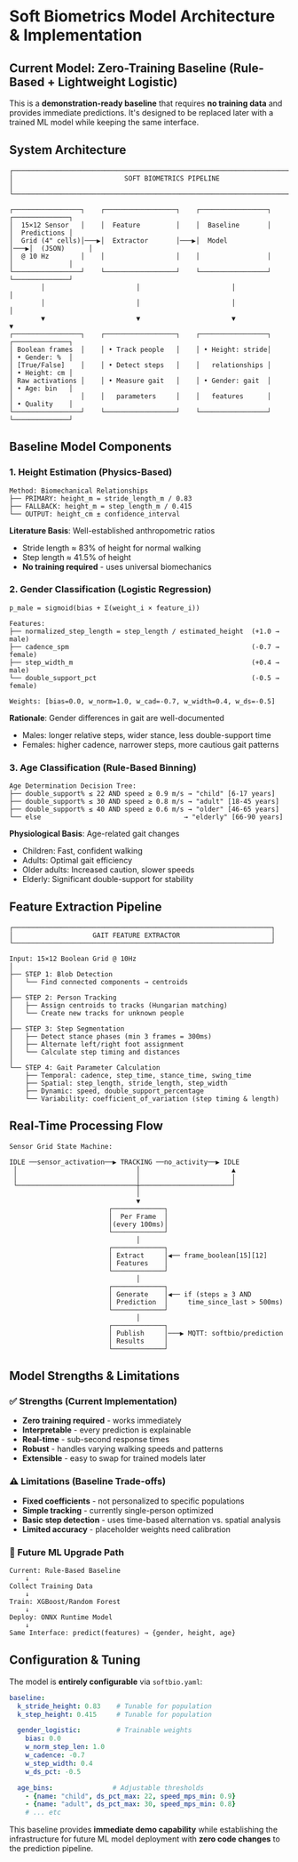 # Soft Biometrics Model Architecture & Implementation

## **Current Model: Zero-Training Baseline (Rule-Based + Lightweight Logistic)**

This is a **demonstration-ready baseline** that requires **no training data** and provides immediate predictions. It's designed to be replaced later with a trained ML model while keeping the same interface.

## **System Architecture**

```
┌─────────────────────────────────────────────────────────────────────────┐
│                            SOFT BIOMETRICS PIPELINE                     │
└─────────────────────────────────────────────────────────────────────────┘

┌─────────────────┐    ┌──────────────────┐    ┌─────────────────┐    ┌──────────────┐
│  15×12 Sensor   │    │  Feature         │    │  Baseline       │    │  Predictions │
│  Grid (4" cells)│───▶│  Extractor       │───▶│  Model          │───▶│  (JSON)      │
│  @ 10 Hz        │    │                  │    │                 │    │              │
└─────────────────┘    └──────────────────┘    └─────────────────┘    └──────────────┘
        │                       │                       │                      │
        │                       │                       │                      │
        ▼                       ▼                       ▼                      ▼
┌─────────────────┐    ┌──────────────────┐    ┌─────────────────┐    ┌──────────────┐
│ Boolean frames  │    │ • Track people   │    │ • Height: stride│    │ • Gender: %  │
│ [True/False]    │    │ • Detect steps   │    │   relationships │    │ • Height: cm │
│ Raw activations │    │ • Measure gait   │    │ • Gender: gait  │    │ • Age: bin   │
│                 │    │   parameters     │    │   features      │    │ • Quality    │
└─────────────────┘    └──────────────────┘    └─────────────────┘    └──────────────┘
```

## **Baseline Model Components**

### **1. Height Estimation (Physics-Based)**
```
Method: Biomechanical Relationships
├── PRIMARY: height_m = stride_length_m / 0.83
├── FALLBACK: height_m = step_length_m / 0.415
└── OUTPUT: height_cm ± confidence_interval
```

**Literature Basis**: Well-established anthropometric ratios
- Stride length ≈ 83% of height for normal walking
- Step length ≈ 41.5% of height
- **No training required** - uses universal biomechanics

### **2. Gender Classification (Logistic Regression)**
```
p_male = sigmoid(bias + Σ(weight_i × feature_i))

Features:
├── normalized_step_length = step_length / estimated_height  (+1.0 → male)
├── cadence_spm                                              (-0.7 → female)
├── step_width_m                                             (+0.4 → male)
└── double_support_pct                                       (-0.5 → female)

Weights: [bias=0.0, w_norm=1.0, w_cad=-0.7, w_width=0.4, w_ds=-0.5]
```

**Rationale**: Gender differences in gait are well-documented
- Males: longer relative steps, wider stance, less double-support time
- Females: higher cadence, narrower steps, more cautious gait patterns

### **3. Age Classification (Rule-Based Binning)**
```
Age Determination Decision Tree:
├── double_support% ≤ 22 AND speed ≥ 0.9 m/s → "child" [6-17 years]
├── double_support% ≤ 30 AND speed ≥ 0.8 m/s → "adult" [18-45 years]
├── double_support% ≤ 40 AND speed ≥ 0.6 m/s → "older" [46-65 years]
└── else                                    → "elderly" [66-90 years]
```

**Physiological Basis**: Age-related gait changes
- Children: Fast, confident walking
- Adults: Optimal gait efficiency
- Older adults: Increased caution, slower speeds
- Elderly: Significant double-support for stability

## **Feature Extraction Pipeline**

```
┌─────────────────────────────────────────────────────────────────┐
│                    GAIT FEATURE EXTRACTOR                       │
└─────────────────────────────────────────────────────────────────┘

Input: 15×12 Boolean Grid @ 10Hz
│
├── STEP 1: Blob Detection
│   └── Find connected components → centroids
│
├── STEP 2: Person Tracking
│   ├── Assign centroids to tracks (Hungarian matching)
│   └── Create new tracks for unknown people
│
├── STEP 3: Step Segmentation
│   ├── Detect stance phases (min 3 frames = 300ms)
│   ├── Alternate left/right foot assignment
│   └── Calculate step timing and distances
│
└── STEP 4: Gait Parameter Calculation
    ├── Temporal: cadence, step_time, stance_time, swing_time
    ├── Spatial: step_length, stride_length, step_width
    ├── Dynamic: speed, double_support_percentage
    └── Variability: coefficient_of_variation (step timing & length)
```

## **Real-Time Processing Flow**

```
Sensor Grid State Machine:

IDLE ──sensor_activation──▶ TRACKING ──no_activity──▶ IDLE
 │                              │                       ▲
 │                              │                       │
 └──────────────────────────────┼───────────────────────┘
                                │
                                ▼
                         ┌─────────────┐
                         │  Per Frame  │
                         │(every 100ms)│
                         └─────────────┘
                                │
                         ┌─────────────┐
                         │ Extract     │◀── frame_boolean[15][12]
                         │ Features    │
                         └─────────────┘
                                │
                         ┌─────────────┐
                         │ Generate    │◀── if (steps ≥ 3 AND
                         │ Prediction  │     time_since_last > 500ms)
                         └─────────────┘
                                │
                         ┌─────────────┐
                         │ Publish     │───▶ MQTT: softbio/prediction
                         │ Results     │
                         └─────────────┘
```

## **Model Strengths & Limitations**

### **✅ Strengths (Current Implementation)**
- **Zero training required** - works immediately
- **Interpretable** - every prediction is explainable
- **Real-time** - sub-second response times
- **Robust** - handles varying walking speeds and patterns
- **Extensible** - easy to swap for trained models later

### **⚠️ Limitations (Baseline Trade-offs)**
- **Fixed coefficients** - not personalized to specific populations
- **Simple tracking** - currently single-person optimized
- **Basic step detection** - uses time-based alternation vs. spatial analysis
- **Limited accuracy** - placeholder weights need calibration

### **🔄 Future ML Upgrade Path**
```
Current: Rule-Based Baseline
    ↓
Collect Training Data
    ↓
Train: XGBoost/Random Forest
    ↓
Deploy: ONNX Runtime Model
    ↓
Same Interface: predict(features) → {gender, height, age}
```

## **Configuration & Tuning**

The model is **entirely configurable** via `softbio.yaml`:

```yaml
baseline:
  k_stride_height: 0.83    # Tunable for population
  k_step_height: 0.415     # Tunable for population

  gender_logistic:         # Trainable weights
    bias: 0.0
    w_norm_step_len: 1.0
    w_cadence: -0.7
    w_step_width: 0.4
    w_ds_pct: -0.5

  age_bins:               # Adjustable thresholds
    - {name: "child", ds_pct_max: 22, speed_mps_min: 0.9}
    - {name: "adult", ds_pct_max: 30, speed_mps_min: 0.8}
    # ... etc
```

This baseline provides **immediate demo capability** while establishing the infrastructure for future ML model deployment with **zero code changes** to the prediction pipeline.